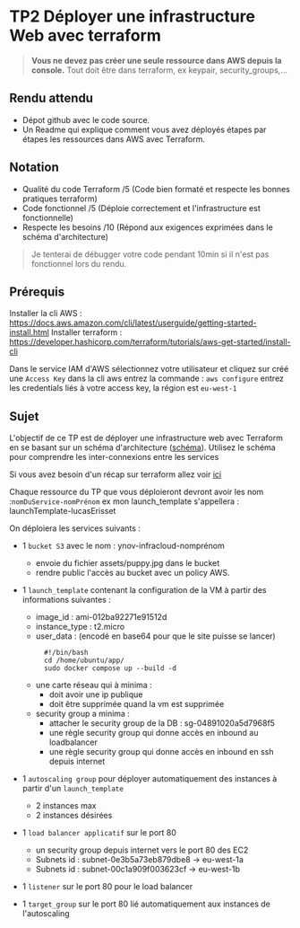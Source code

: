 # TP2 Déployer une infrastructure Web avec terraform

>**Vous ne devez pas créer une seule ressource dans AWS depuis la console.** Tout doit être dans terraform, ex keypair, security_groups,...

## Rendu attendu
- Dépot github avec le code source.
- Un Readme qui explique comment vous avez déployés étapes par étapes les ressources dans AWS avec Terraform.
  
## Notation
- Qualité du code Terraform /5 (Code bien formaté et respecte les bonnes pratiques terraform)
- Code fonctionnel /5 (Déploie correctement et l'infrastructure est fonctionnelle)
- Respecte les besoins /10 (Répond aux exigences exprimées dans le schéma d'architecture)

>Je tenterai de débugger votre code pendant 10min si il n'est pas fonctionnel lors du rendu.


## Prérequis

Installer la cli AWS : https://docs.aws.amazon.com/cli/latest/userguide/getting-started-install.html
Installer terraform : https://developer.hashicorp.com/terraform/tutorials/aws-get-started/install-cli

Dans le service IAM d'AWS sélectionnez votre utilisateur et cliquez sur créé une `Access Key`
dans la cli aws entrez la commande : `aws configure`
entrez les credentials liés à votre access key, la région est `eu-west-1`

## Sujet

L'objectif de ce TP est de déployer une infrastructure web avec Terraform en se basant sur un schéma d'architecture ([schéma](./architecture.jpg)). Utilisez le schéma pour comprendre les inter-connexions entre les services

Si vous avez besoin d'un récap sur terraform allez voir [ici](../README.md#fonctionnement-de-terraform)

Chaque ressource du TP que vous déploieront devront avoir les nom :`nomDuService-nomPrénom` ex mon launch_template s'appellera : launchTemplate-lucasErisset

On déploiera les services suivants :

- 1 `bucket S3` avec le nom : ynov-infracloud-nomprénom
  - envoie du fichier assets/puppy.jpg dans le bucket
  - rendre public l'accès au bucket avec un policy AWS.

- 1 `launch_template` contenant la configuration de la VM à partir des informations suivantes :
  - image_id : ami-012ba92271e91512d
  - instance_type : t2.micro
  - user_data : (encodé en base64 pour que le site puisse se lancer)
    ```shell
      #!/bin/bash
      cd /home/ubuntu/app/
      sudo docker compose up --build -d
    ```
  - une carte réseau qui à minima :
    - doit avoir une ip publique
    - doit être supprimée quand la vm est supprimée
  - security group a minima :
    - attacher le security group de la DB : sg-04891020a5d7968f5
    - une règle security group qui donne accès en inbound au loadbalancer
    - une règle security group qui donne accès en inbound en ssh depuis internet

- 1 `autoscaling group` pour déployer automatiquement des instances à partir d'un `launch_template`
  - 2 instances max
  - 2 instances désirées

- 1 `load balancer applicatif` sur le port 80
  - un security group depuis internet vers le port 80 des EC2
  - Subnets id : subnet-0e3b5a73eb879dbe8 -> eu-west-1a
  - Subnets id : subnet-00c1a909f003623cf -> eu-west-1b
- 1 `listener` sur le port 80 pour le load balancer
- 1 `target_group` sur le port 80 lié automatiquement aux instances de l'autoscaling


